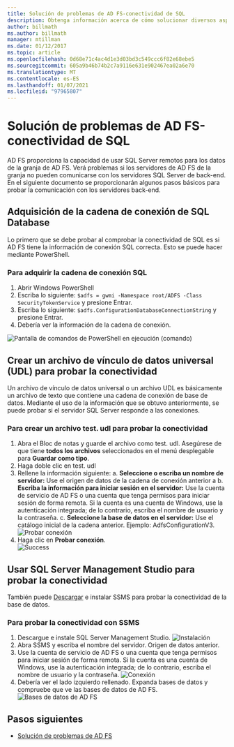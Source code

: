 ```yaml
---
title: Solución de problemas de AD FS-conectividad de SQL
description: Obtenga información acerca de cómo solucionar diversos aspectos de AD FS como se aplica a la conectividad de SQL.
author: billmath
ms.author: billmath
manager: mtillman
ms.date: 01/12/2017
ms.topic: article
ms.openlocfilehash: 0d68e71c4ac4d1e3d03bd3c549ccc6f82e68ebe5
ms.sourcegitcommit: 605a9b46b74b2c7a9116e631e902467ea02a6e70
ms.translationtype: MT
ms.contentlocale: es-ES
ms.lasthandoff: 01/07/2021
ms.locfileid: "97965807"
---
```

# <a name="ad-fs-troubleshooting---sql-connectivity"></a>Solución de problemas de AD FS-conectividad de SQL
AD FS proporciona la capacidad de usar SQL Server remotos para los datos de la granja de AD FS.  Verá problemas si los servidores de AD FS de la granja no pueden comunicarse con los servidores SQL Server de back-end.  En el siguiente documento se proporcionarán algunos pasos básicos para probar la comunicación con los servidores back-end.

## <a name="acquire-the-sql-database-connection-string"></a>Adquisición de la cadena de conexión de SQL Database
Lo primero que se debe probar al comprobar la conectividad de SQL es si AD FS tiene la información de conexión SQL correcta.  Esto se puede hacer mediante PowerShell.

### <a name="to-acquire-the-sql-connection-string"></a>Para adquirir la cadena de conexión SQL
1.  Abrir Windows PowerShell
2. Escriba lo siguiente: `$adfs = gwmi -Namespace root/ADFS -Class SecurityTokenService` y presione Entrar.
3. Escriba lo siguiente:  `$adfs.ConfigurationDatabaseConnectionString` y presione Entrar.
4. Debería ver la información de la cadena de conexión.

![Pantalla de comandos de PowerShell en ejecución (comando)](media/ad-fs-tshoot-sql/sql2.png)

## <a name="create-a-universal-data-link-udl-file-to-test-connectivity"></a>Crear un archivo de vínculo de datos universal (UDL) para probar la conectividad
Un archivo de vínculo de datos universal o un archivo UDL es básicamente un archivo de texto que contiene una cadena de conexión de base de datos.  Mediante el uso de la información que se obtuvo anteriormente, se puede probar si el servidor SQL Server responde a las conexiones.

### <a name="to-create-a-testudl-file-to-test-connectivity"></a>Para crear un archivo test. udl para probar la conectividad

1. Abra el Bloc de notas y guarde el archivo como test. udl.  Asegúrese de que tiene **todos los archivos** seleccionados en el menú desplegable para **Guardar como tipo**.
2. Haga doble clic en test. udl
3. Rellene la información siguiente: a. **Seleccione o escriba un nombre de servidor:**  Use el origen de datos de la cadena de conexión anterior a b. **Escriba la información para iniciar sesión en el servidor:**  Use la cuenta de servicio de AD FS o una cuenta que tenga permisos para iniciar sesión de forma remota.  Si la cuenta es una cuenta de Windows, use la autenticación integrada; de lo contrario, escriba el nombre de usuario y la contraseña.
    c. **Seleccione la base de datos en el servidor:** Use el catálogo inicial de la cadena anterior.  Ejemplo: AdfsConfigurationV3.
   ![Probar conexión](media/ad-fs-tshoot-sql/sql4.png)
1. Haga clic en **Probar conexión**.</br>
![Success](media/ad-fs-tshoot-sql/sql3.png)

## <a name="use-sql-server-management-studio-to-test-connectivity"></a>Usar SQL Server Management Studio para probar la conectividad
También puede [Descargar](https://go.microsoft.com/fwlink/?linkid=864329) e instalar SSMS para probar la conectividad de la base de datos.

### <a name="to-test-connectivity-with-ssms"></a>Para probar la conectividad con SSMS
1. Descargue e instale SQL Server Management Studio.
![Instalación](media/ad-fs-tshoot-sql/sql5.png)
1. Abra SSMS y escriba el nombre del servidor.  Origen de datos anterior.
2. Use la cuenta de servicio de AD FS o una cuenta que tenga permisos para iniciar sesión de forma remota.  Si la cuenta es una cuenta de Windows, use la autenticación integrada; de lo contrario, escriba el nombre de usuario y la contraseña.
![Conexión](media/ad-fs-tshoot-sql/sql6.png)
1. Debería ver el lado izquierdo rellenado.  Expanda bases de datos y compruebe que ve las bases de datos de AD FS.
![Bases de datos de AD FS](media/ad-fs-tshoot-sql/sql7.png)

## <a name="next-steps"></a>Pasos siguientes

- [Solución de problemas de AD FS](ad-fs-tshoot-overview.md)